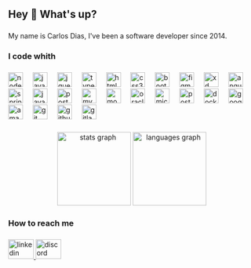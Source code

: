 <h2 align="left">Hey 👋 What's up?</h2>

###

<p align="left">My name is Carlos Dias, I've been a software developer since 2014.</p>

###

<h3 align="left">I code whith</h3>

###

<div align="left">
  <img src="https://img.shields.io/badge/Node.js-5FA04E.svg?style=for-the-badge&logo=nodedotjs&logoColor=white" height="30" alt="nodejs logo"  />
  <img width="12" />
  <img src="https://img.shields.io/badge/JavaScript-F7DF1E.svg?style=for-the-badge&logo=JavaScript&logoColor=black" height="30" alt="javascript logo"  />
  <img width="12" />
  <img src="https://img.shields.io/badge/jQuery-0769AD.svg?style=for-the-badge&logo=jQuery&logoColor=white" height="30" alt="jquery logo"  />
  <img width="12" />
  <img src="https://img.shields.io/badge/TypeScript-3178C6.svg?style=for-the-badge&logo=TypeScript&logoColor=white" height="30" alt="typescript logo"  />
  <img width="12" />
  <img src="https://img.shields.io/badge/HTML5-E34F26.svg?style=for-the-badge&logo=HTML5&logoColor=white" height="30" alt="html5 logo"  />
  <img width="12" />
  <img src="https://img.shields.io/badge/CSS3-1572B6?style=for-the-badge&logo=css3&logoColor=white" height="30" alt="css3 logo"  />
  <img width="12" />
  <img src="https://img.shields.io/badge/Bootstrap-7952B3.svg?style=for-the-badge&logo=Bootstrap&logoColor=white" height="30" alt="bootstrap logo"  />
  <img width="12" />
  <img src="https://img.shields.io/badge/Figma-F24E1E.svg?style=for-the-badge&logo=Figma&logoColor=white" height="30" alt="figma logo"  />
  <img width="12" />
  <img src="https://img.shields.io/badge/Adobe%20XD-470137?style=for-the-badge&logo=Adobe%20XD&logoColor=#FF61F6" height="30" alt="xd logo"  />
  <img width="12" />
  <img src="https://img.shields.io/badge/Angular-0F0F11.svg?style=for-the-badge&logo=Angular&logoColor=white" height="30" alt="angularjs logo"  />
  <img width="12" />
  <img src="https://img.shields.io/badge/Spring-6DB33F.svg?style=for-the-badge&logo=Spring&logoColor=white" height="30" alt="spring logo"  />
  <img width="12" />
  <img src="https://img.shields.io/badge/java-%23ED8B00.svg?style=for-the-badge&logo=openjdk&logoColor=white" height="30" alt="java logo"  />
  <img width="12" />
  <img src="https://img.shields.io/badge/PostgreSQL-4169E1.svg?style=for-the-badge&logo=PostgreSQL&logoColor=white" height="30" alt="postgresql logo"  />
  <img width="12" />
  <img src="https://img.shields.io/badge/MySQL-4479A1.svg?style=for-the-badge&logo=MySQL&logoColor=white" height="30" alt="mysql logo"  />
  <img width="12" />
  <img src="https://img.shields.io/badge/MongoDB-47A248.svg?style=for-the-badge&logo=MongoDB&logoColor=white" height="30" alt="mongodb logo"  />
  <img width="12" />
  <img src="https://img.shields.io/badge/PL%2FSQL-FFFFFF?style=for-the-badge&logo=oracle&logoColor=FF0000&labelColor=FFFFFF&color=FF0000" height="30" alt="oracle logo"  />
  <img width="12" />
  <img src="https://img.shields.io/badge/Microsoft%20SQL%20Server-CC2927?style=for-the-badge&logo=microsoft%20sql%20server&logoColor=white" height="30" alt="microsoftsqlserver logo"  />
  <img width="12" />
  <img src="https://img.shields.io/badge/Postman-FF6C37.svg?style=for-the-badge&logo=Postman&logoColor=white" height="30" alt="postman logo"  />
  <img width="12" />
  <img src="https://img.shields.io/badge/Docker-2496ED.svg?style=for-the-badge&logo=Docker&logoColor=white" height="30" alt="docker logo"  />
  <img width="12" />
  <img src="https://img.shields.io/badge/Google%20Cloud-4285F4.svg?style=for-the-badge&logo=Google-Cloud&logoColor=white" height="30" alt="googlecloud logo"  />
  <img width="12" />
  <img src="https://img.shields.io/badge/AWS-%23FF9900.svg?style=for-the-badge&logo=amazon-aws&logoColor=white" height="30" alt="amazonwebservices logo"  />
  <img width="12" />
  <img src="https://img.shields.io/badge/Git-F05032.svg?style=for-the-badge&logo=Git&logoColor=white" height="30" alt="git logo"  />
  <img width="12" />
  <img src="https://img.shields.io/badge/GitHub-181717.svg?style=for-the-badge&logo=GitHub&logoColor=white" height="30" alt="github logo"  />
  <img width="12" />
  <img src="https://img.shields.io/badge/GitLab-FC6D26.svg?style=for-the-badge&logo=GitLab&logoColor=white" height="30" alt="gitlab logo"  />
</div>

###

<div align="center">
  <img src="https://github-readme-stats.vercel.app/api?username=andre10dias&hide_title=false&hide_rank=false&show_icons=true&include_all_commits=true&count_private=true&disable_animations=false&theme=github_dark&locale=en&hide_border=true&order=1" height="150" alt="stats graph"  />
  <img src="https://github-readme-stats.vercel.app/api/top-langs?username=andre10dias&locale=en&hide_title=false&layout=compact&card_width=320&langs_count=6&theme=github_dark&hide_border=true&order=2" height="150" alt="languages graph"  />
</div>

###

<h3 align="left">How to reach me</h3>

###

<div align="left">
  <a href="https://www.linkedin.com/in/carlos-dias-b06b7546/" target="_blank">
    <img src="https://raw.githubusercontent.com/maurodesouza/profile-readme-generator/master/src/assets/icons/social/linkedin/default.svg" width="52" height="40" alt="linkedin logo"  />
  </a>
  <a href="http://discordapp.com/users/982097638377791568" target="_blank">
    <img src="https://raw.githubusercontent.com/maurodesouza/profile-readme-generator/master/src/assets/icons/social/discord/default.svg" width="52" height="40" alt="discord logo"  />
  </a>
</div>

###
